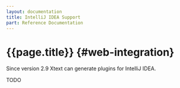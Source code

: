```yaml
---
layout: documentation
title: IntelliJ IDEA Support
part: Reference Documentation
---
```


# {{page.title}} {#web-integration}

Since version 2.9 Xtext can generate plugins for IntelliJ IDEA.

TODO